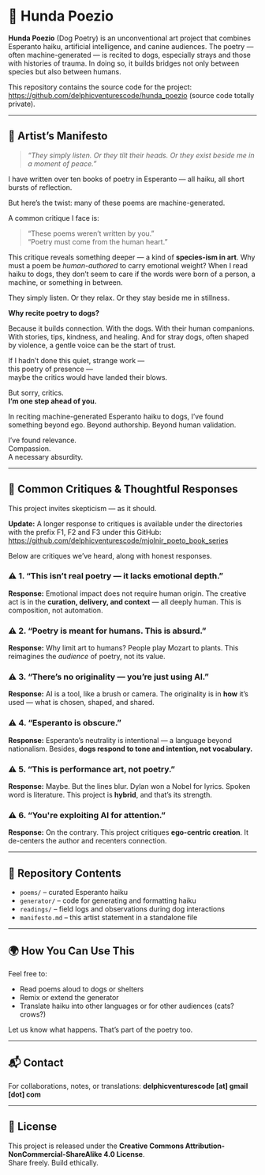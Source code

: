 # 🐶 Hunda Poezio

**Hunda Poezio** (Dog Poetry) is an unconventional art project that combines Esperanto haiku, artificial intelligence, and canine audiences. The poetry — often machine-generated — is recited to dogs, especially strays and those with histories of trauma. In doing so, it builds bridges not only between species but also between humans.

This repository contains the source code for the project:
https://github.com/delphicventurescode/hunda_poezio (source code totally private).

---

## 🎨 Artist’s Manifesto

> *“They simply listen. Or they tilt their heads. Or they exist beside me in a moment of peace.”*

I have written over ten books of poetry in Esperanto — all haiku, all short bursts of reflection.

But here’s the twist: many of these poems are machine-generated.

A common critique I face is:

> “These poems weren’t written by you.”  
> “Poetry must come from the human heart.”

This critique reveals something deeper — a kind of **species-ism in art**. Why must a poem be *human-authored* to carry emotional weight? When I read haiku to dogs, they don’t seem to care if the words were born of a person, a machine, or something in between.

They simply listen. Or they relax. Or they stay beside me in stillness.

**Why recite poetry to dogs?**

Because it builds connection. With the dogs. With their human companions. With stories, tips, kindness, and healing. And for stray dogs, often shaped by violence, a gentle voice can be the start of trust.

If I hadn’t done this quiet, strange work —  
this poetry of presence —  
maybe the critics would have landed their blows.

But sorry, critics.  
**I’m one step ahead of you.**

In reciting machine-generated Esperanto haiku to dogs, I’ve found something beyond ego. Beyond authorship. Beyond human validation.

I’ve found relevance.  
Compassion.  
A necessary absurdity.

---

## 💭 Common Critiques & Thoughtful Responses

This project invites skepticism — as it should. 

**Update:** A longer response to critiques is available under the directories with the prefix F1, F2 and F3 under this GitHub:
https://github.com/delphicventurescode/mjolnir_poeto_book_series

Below are critiques we’ve heard, along with honest responses.

### ⚠️ 1. “This isn’t real poetry — it lacks emotional depth.”
**Response:** Emotional impact does not require human origin. The creative act is in the **curation, delivery, and context** — all deeply human. This is composition, not automation.

### ⚠️ 2. “Poetry is meant for humans. This is absurd.”
**Response:** Why limit art to humans? People play Mozart to plants. This reimagines the *audience* of poetry, not its value.

### ⚠️ 3. “There’s no originality — you’re just using AI.”
**Response:** AI is a tool, like a brush or camera. The originality is in **how** it’s used — what is chosen, shaped, and shared.

### ⚠️ 4. “Esperanto is obscure.”
**Response:** Esperanto’s neutrality is intentional — a language beyond nationalism. Besides, **dogs respond to tone and intention, not vocabulary.**

### ⚠️ 5. “This is performance art, not poetry.”
**Response:** Maybe. But the lines blur. Dylan won a Nobel for lyrics. Spoken word is literature. This project is **hybrid**, and that’s its strength.

### ⚠️ 6. “You're exploiting AI for attention.”
**Response:** On the contrary. This project critiques **ego-centric creation**. It de-centers the author and recenters connection.

---

## 📂 Repository Contents

- `poems/` – curated Esperanto haiku  
- `generator/` – code for generating and formatting haiku  
- `readings/` – field logs and observations during dog interactions  
- `manifesto.md` – this artist statement in a standalone file

---

## 🌍 How You Can Use This

Feel free to:
- Read poems aloud to dogs or shelters  
- Remix or extend the generator  
- Translate haiku into other languages or for other audiences (cats? crows?)

Let us know what happens. That’s part of the poetry too.

---

## 📬 Contact

For collaborations, notes, or translations:
**delphicventurescode [at] gmail [dot] com**

---

## 🧾 License

This project is released under the **Creative Commons Attribution-NonCommercial-ShareAlike 4.0 License**.  
Share freely. Build ethically.

